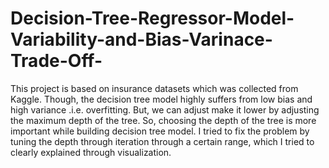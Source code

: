 # Decision-Tree-Regressor-Model-Variability-and-Bias-Varinace-Trade-Off-
This project is based on insurance datasets which was collected from Kaggle. Though, the decision tree model highly suffers from low bias and high variance .i.e. overfitting. But, we can adjust make it lower by adjusting the maximum depth of the tree. So, choosing the depth of the tree is more important while building decision tree model. I tried to fix the problem by tuning the depth through iteration through a certain range, which I tried to clearly explained through visualization.
